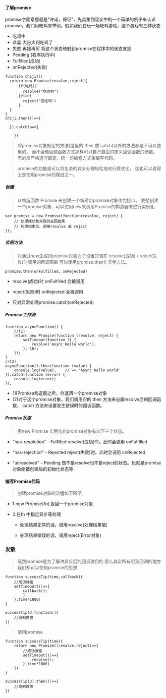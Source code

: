 
#### 了解promise
promise字面意思就是“许诺，保证”，先具象到现实中的一个简单的例子来认识promise。我们用吃鸡来举例，假如我们在玩一场吃鸡游戏，这个游戏有三种状态
* 吃鸡中
* 恭喜 大吉大利吃鸡了
* 失败 再接再厉
将这个状态映射到promise在程序中的状态就是
* Pending (程序执行中)
* Fulfilled(成功)
* onRejected(失败)
```
function chiji(){
  return new Promise(resolve,reject){
      if(吃鸡){
        resolve("吃鸡啦")
      }else{
        reject("没吃鸡")
      }
  }
}
chiji.then(()=>{

  }).catch(a=>{

    })

```
> 除promise对象规定的方法(这里的 then 或 catch)以外的方法都是不可以使用的， 而不会像回调函数方式那样可以自己自由的定义回调函数的参数，而必须严格遵守固定、统一的编程方式来编写代码。

> promise的功能是可以将复杂的异步处理轻松地进行模式化， 这也可以说得上是使用promise的理由之一。

##### 创建
> 从构造函数 Promise 来创建一个新建新promise对象作为接口。
要想创建一个promise对象、可以使用new来调用Promise的构造器来进行实例化
```
var promise = new Promise(function(resolve, reject) {
    // 处理成功和失败的返回结果
    // 处理结束后、调用resolve 或 reject
});
```

##### 实例方法
> 对通过new生成的promise对象为了设置其值在 resolve(成功) / reject(失败)时调用的回调函数 可以使用promise.then() 实例方法。
```
promise.then(onFulfilled, onRejected)
```
* resolve(成功)时 onFulfilled 会被调用
* reject(失败)时 onRejected 会被调用

* 只对异常处理promise.catch(onRejected)


##### Promise工作流
```
function asyncFunction() {
    //(1)
    return new Promise(function (resolve, reject) {
        setTimeout(function () {
            resolve('Async Hello world');
        }, 16);
    });
}
//(2)
asyncFunction().then(function (value) {
    console.log(value);    // => 'Async Hello world'
}).catch(function (error) {
    console.log(error);
});
```
* (1)Promise构造器之后，会返回一个promise对象
* (2)对于这个promise对象，我们调用它的 then 方法来设置resolve后的回调函数， catch 方法来设置发生错误时的回调函数。


##### Promise状态
>用new Promise 实例化的promise对象有以下三个状态。

* "has-resolution" - Fulfilled
resolve(成功)时。此时会调用 onFulfilled

* "has-rejection" - Rejected
reject(失败)时。此时会调用 onRejected

* "unresolved" - Pending
既不是resolve也不是reject的状态。也就是promise对象刚被创建后的初始化状态等

#### 编写Promise代码
>创建promise对象的流程如下所示。

* 1.new Promise(fn) 返回一个promise对象

*  2.在fn 中指定异步等处理

    * 处理结果正常的话，调用resolve(处理结果值)

    * 处理结果错误的话，调用reject(Error对象)

### 发散
> 既然promise是为了解决异步后的回调使用的 那么其实所有用到回调的地方我们都可以使用promise的思想
```
function successTip(time,callback){
    //成功弹窗
    setTimeout(()=>{
        callback();
        }
    },time*1000)
}

successTip(3,function(){
    //跳到首页
})
```
> 使用promise
```
function successTip(time){
    return new Promise((resolve,reject)=>{
        //成功弹窗
        setTimeout(()=>{
            resolve();
        },time*1000)
    })
}

successTip(3).then(()=>{
    //跳到首页
})
```

